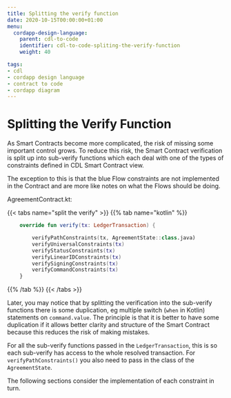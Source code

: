 ```yaml
---
title: Splitting the verify function
date: 2020-10-15T00:00:00+01:00
menu:
  cordapp-design-language:
    parent: cdl-to-code
    identifier: cdl-to-code-spliting-the-verify-function
    weight: 40

tags:
- cdl
- cordapp design language
- contract to code
- cordapp diagram
---
```



# Splitting the Verify Function

As Smart Contracts become more complicated, the risk of missing some important control grows. To reduce this risk, the Smart Contract verification is split up into sub-verify functions which each deal with one of the types of constraints defined in CDL Smart Contract view.

The exception to this is that the blue Flow constraints are not implemented in the Contract and are more like notes on what the Flows should be doing.


AgreementContract.kt:

{{< tabs name="split the verify" >}}
{{% tab name="kotlin" %}}
```kotlin
    override fun verify(tx: LedgerTransaction) {

        verifyPathConstraints(tx, AgreementState::class.java)
        verifyUniversalConstraints(tx)
        verifyStatusConstraints(tx)
        verifyLinearIDConstraints(tx)
        verifySigningConstraints(tx)
        verifyCommandConstraints(tx)
    }

```
{{% /tab %}}
{{< /tabs >}}

Later, you may notice that by splitting the verification into the sub-verify functions there is some duplication, eg multiple switch (`when` in Kotlin) statements on `command.value`. The principle is that it is better to have some duplication if it allows better clarity and structure of the Smart Contract because this reduces the risk of making mistakes.

For all the sub-verify functions passed in the `LedgerTransaction`, this is so each sub-verify has access to the whole resolved transaction. For `verifyPathConstraints()` you also need to pass in the class of the `AgreementState`.

The following sections consider the implementation of each constraint in turn.
